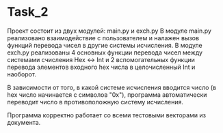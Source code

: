 # Task_2

Проект состоит из двух модулей: main.py и exch.py
В модуле main.py реализовано взаимодействие с пользователем и налажен вызов функций перевода чисел в другие системы исчисления.
В модуле exch.py реализованы 4 основных функции перевода чисел между системами счисления Hex <-> Int и 2 вспомогательных функции перевода элементов входного hex числа в целочисленный Int и наоборот.

В зависимости от того, в какой системе исчисления вводится число (в hex число начинается с символов "0х"), программа автоматически переводит число в противоположную систему исчисления.

Программа корректно работает со всеми тестовыми векторами из документа.
